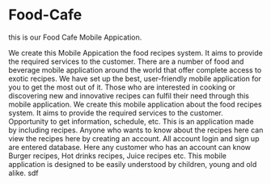 # Food-Cafe

this is our Food Cafe Mobile Appication.

We create this Mobile Appication the food recipes system. It aims to provide the required services to the customer. 
There are a number of food and beverage mobile application around the world that offer complete access to exotic recipes. We have set up the best, user-friendly mobile application for you to get the most out of it. Those who are interested in cooking or discovering new and innovative recipes can fulfil their need through this mobile application. We create this mobile application about the food recipes system. It aims to provide the required services to the customer. Opportunity to get information, schedule, etc. This is an application made by including recipes. Anyone who wants to know about the recipes here can view the recipes here by creating an account. All account login and sign up are entered database. Here any customer who has an account can know Burger recipes, Hot drinks recipes, Juice recipes etc. This mobile application is designed to be easily understood by children, young and old alike.
sdf

